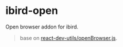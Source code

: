 # ibird-open

Open browser addon for ibird.

>base on [react-dev-utils/openBrowser.js](https://github.com/facebookincubator/create-react-app/blob/master/packages/react-dev-utils/openBrowser.js).